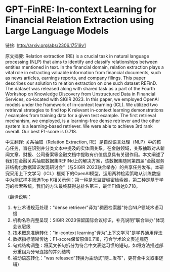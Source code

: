 # GPT-FinRE: In-context Learning for Financial Relation Extraction using Large Language Models

链接: http://arxiv.org/abs/2306.17519v1

原文摘要:
Relation extraction (RE) is a crucial task in natural language processing
(NLP) that aims to identify and classify relationships between entities
mentioned in text. In the financial domain, relation extraction plays a vital
role in extracting valuable information from financial documents, such as news
articles, earnings reports, and company filings. This paper describes our
solution to relation extraction on one such dataset REFinD. The dataset was
released along with shared task as a part of the Fourth Workshop on Knowledge
Discovery from Unstructured Data in Financial Services, co-located with SIGIR
2023. In this paper, we employed OpenAI models under the framework of
in-context learning (ICL). We utilized two retrieval strategies to find top K
relevant in-context learning demonstrations / examples from training data for a
given test example. The first retrieval mechanism, we employed, is a
learning-free dense retriever and the other system is a learning-based
retriever. We were able to achieve 3rd rank overall. Our best F1-score is
0.718.

中文翻译:
关系抽取（Relation Extraction, RE）是自然语言处理（NLP）中的核心任务，旨在识别并分类文本中提及的实体间关系。在金融领域，关系抽取对从新闻文章、财报、公司备案等金融文档中提取有价值信息具有关键作用。本文阐述了我们在金融关系抽取数据集REFINd上的解决方案，该数据集随同第四届"金融服务非结构化数据知识发现研讨会"（与SIGIR 2023联合举办）的共享任务发布。本研究采用上下文学习（ICL）框架下的OpenAI模型，运用两种检索策略从训练数据中为测试样本筛选Top K相关示例：第一种是无监督稠密检索器，第二种是基于学习的检索系统。我们的方法最终获得总排名第三，最佳F1值达0.718。

（翻译说明：
1. 专业术语规范处理："dense retriever"译为"稠密检索器"符合NLP领域术语习惯
2. 机构名称完整呈现：SIGIR 2023保留国际会议标识，补充说明"联合举办"体现会议层级
3. 技术概念准确转化："in-context learning"译为"上下文学习"是学界通用译法
4. 数据指标清晰传达：F1-score保留原值0.718，符合学术论文表述规范
5. 句式结构调整：将英文长句拆分为符合中文表达习惯的短句，如将方法描述部分重组为分号连接的并列结构
6. 被动语态转化："was released"转换为主动式"随...发布"，更符合中文叙事逻辑）
